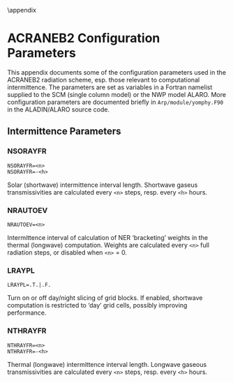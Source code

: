 \appendix

ACRANEB2 Configuration Parameters
=================================

This appendix documents some of the configuration parameters used in the
ACRANEB2 radiation scheme, esp. those relevant to computational
intermittence.
The parameters are set as variables in a Fortran namelist supplied to
the SCM (single column model) or the NWP model ALARO.
More configuration parameters are documented briefly in `Arp/module/yomphy.F90`
in the ALADIN/ALARO source code.

## Intermittence Parameters

### NSORAYFR

    NSORAYFR=<n>
    NSORAYFR=-<h>

Solar (shortwave) intermittence interval length.
Shortwave gaseus transmissivities are calculated every
`<n>` steps, resp. every `<h>` hours.

### NRAUTOEV

    NRAUTOEV=<n>

Intermittence interval of calculation of NER ‘bracketing’
weights in the thermal (longwave) computation. Weights are calculated
every `<n>` full radiation steps, or disabled when `<n>` = 0.

### LRAYPL

    LRAYPL=.T.|.F.

Turn on or off day/night slicing of grid blocks. If enabled, shortwave
computation is restricted to ‘day’ grid cells, possibly improving performance.

### NTHRAYFR

    NTHRAYFR=<n>
    NTHRAYFR=-<h>

Thermal (longwave) intermittence interval length.
Longwave gaseous transmissivities are calculated every
`<n>` steps, resp. every `<h>` hours.
